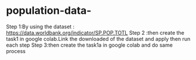 # population-data-
Step 1:By using the dataset :  https://data.worldbank.org/indicator/SP.POP.TOTL
Step 2 :then create the task1 in google colab.Link the downloaded of the dataset and apply then run each step
Step 3:then create the task1a in google colab and do same process

